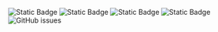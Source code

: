 ![Static Badge](https://img.shields.io/badge/blacklists-60-000000) ![Static Badge](https://img.shields.io/badge/blacklisted-2653697-cc0000) ![Static Badge](https://img.shields.io/badge/whitelisted-2244-00CC00) ![Static Badge](https://img.shields.io/badge/streaming_blacklist-28107-000000) ![GitHub issues](https://img.shields.io/github/issues/fabriziosalmi/blacklists)
